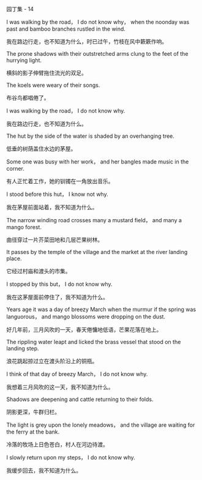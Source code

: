 园丁集 - 14
 
I was walking by the road， I do not know why， when the noonday was past and bamboo branches rustled in the wind.
 
我在路边行走，也不知道为什么，时已过午，竹枝在风中簌簌作响。
 
The prone shadows with their outstretched arms clung to the feet of the hurrying light.
 
横斜的影子伸臂拖住流光的双足。
 
The koels were weary of their songs.
 
布谷鸟都唱倦了。
 
I was walking by the road， I do not know why.
 
我在路边行走，也不知道为什么。
 
The hut by the side of the water is shaded by an overhanging tree.
 
低垂的树荫盖住水边的茅屋。
 
Some one was busy with her work， and her bangles made music in the corner.
 
有人正忙着工作，她的钏镯在一角放出音乐。
 
I stood before this hut， I know not why.
 
我在茅屋前面站着，我不知道为什么。
 
The narrow winding road crosses many a mustard field， and many a mango forest.
 
曲径穿过一片芥菜田地和几层芒果树林。
 
It passes by the temple of the village and the market at the river landing place.
 
它经过村庙和渡头的市集。
 
I stopped by this but， I do not know why.
 
我在这茅屋面前停住了，我不知道为什么。
 
Years age it was a day of breezy March when the murmur if the spring was languorous， and mango blossoms were dropping on the dust.
 
好几年前，三月风吹的一天，春天倦慵地低语，芒果花落在地上。
 
The rippling water leapt and licked the brass vessel that stood on the landing step.
 
浪花跳起掠过立在渡头阶沿上的铜瓶。
 
I think of that day of breezy March， I do not know why.
 
我想着三月风吹的这一天，我不知道为什么。
 
Shadows are deepening and cattle returning to their folds.
 
阴影更深，牛群归栏。
 
The light is grey upon the lonely meadows， and the village are waiting for the ferry at the bank.
 
冷落的牧场上日色苍白，村人在河边待渡。
 
I slowly return upon my steps， I do not know why.
 
我缓步回去，我不知道为什么。
